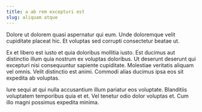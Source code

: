 ```yaml
---
title: a ab rem excepturi est
slug: aliquam atque
---
```


Dolore ut dolorem quasi aspernatur qui eum. Unde doloremque velit cupiditate placeat hic. Et voluptas sed corrupti consectetur beatae ut.

Ex et libero est iusto et quia doloribus mollitia iusto. Est ducimus aut distinctio illum quia nostrum ex voluptas doloribus. Ut deserunt deserunt qui excepturi nisi consequuntur sapiente cupiditate. Molestiae veritatis aliquam vel omnis. Velit distinctio est animi. Commodi alias ducimus ipsa eos sit expedita ab voluptas.

Iure sequi at qui nulla accusantium illum pariatur eos voluptate. Blanditiis voluptatem temporibus quia et et. Vel tenetur odio dolor voluptas et. Cum illo magni possimus expedita minima.
